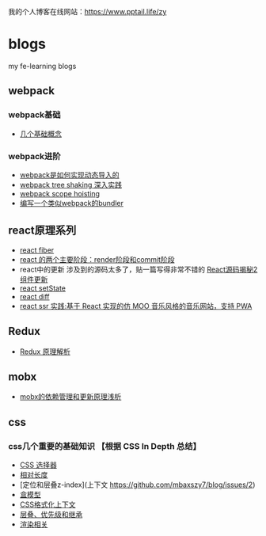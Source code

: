我的个人博客在线网站：https://www.pptail.life/zy

# blogs
my fe-learning blogs

## webpack
### webpack基础
- [几个基础概念](https://github.com/mbaxszy7/blog/issues/12)
### webpack进阶
- [webpack是如何实现动态导入的](https://github.com/mbaxszy7/blog/issues/1)
- [webpack tree shaking 深入实践](https://github.com/mbaxszy7/blog/issues/9)
- [webpack scope hoisting](https://github.com/mbaxszy7/blog/issues/10)
- [编写一个类似webpack的bundler](https://github.com/mbaxszy7/blog/issues/13)

## react原理系列
- [react fiber](https://github.com/mbaxszy7/blog/issues/14)
- [react 的两个主要阶段：render阶段和commit阶段](https://github.com/mbaxszy7/blog/issues/16)
- react中的更新 涉及到的源码太多了，贴一篇写得非常不错的 [React源码揭秘2 组件更新](https://juejin.im/post/5eb9030b6fb9a043333c6071#heading-10)
- [react setState](https://github.com/mbaxszy7/blog/issues/15)
- [react diff](https://github.com/mbaxszy7/blog/issues/17)
- [react ssr 实践:基于 React 实现的仿 MOO 音乐风格的音乐网站，支持 PWA](https://github.com/mbaxszy7/pika-music)

## Redux
- [Redux 原理解析](https://github.com/mbaxszy7/blog/issues/18)

## mobx
- [mobx的依赖管理和更新原理浅析](https://github.com/mbaxszy7/blog/issues/20)

## css
### css几个重要的基础知识 【根据 CSS In Depth 总结】
- [CSS 选择器](https://github.com/mbaxszy7/blog/issues/5)
- [相对长度](https://github.com/mbaxszy7/blog/issues/6)
- [定位和层叠z-index](上下文 https://github.com/mbaxszy7/blog/issues/2)
- [盒模型](https://github.com/mbaxszy7/blog/issues/3)
- [CSS格式化上下文](https://github.com/mbaxszy7/blog/issues/4)
- [层叠、优先级和继承](https://github.com/mbaxszy7/blog/issues/7)
- [渲染相关](https://github.com/mbaxszy7/blog/issues/8)








